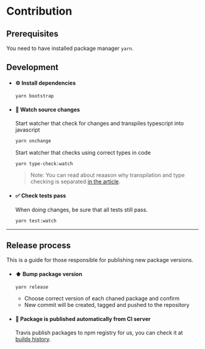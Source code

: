 # Contribution

## Prerequisites

You need to have installed package manager `yarn`.

## Development

* #### ⚙️ Install dependencies

    ```sh
    yarn bootstrap
    ```

* #### 🔎 Watch source changes

    Start watcher that check for changes and transpiles typescript into javascript

    ```sh
    yarn onchange
    ```

    Start watcher that checks using correct types in code

    ```sh
    yarn type-check:watch
    ```

    > Note: You can read about reaason why transpilation and type checking is separated [in the article](https://iamturns.com/typescript-babel/).

* #### ✅ Check tests pass

    When doing changes, be sure that all tests still pass.

    ```sh
    yarn test:watch
    ```

---

## Release process

This is a guide for those responsible for publishing new package versions.

* #### ⬆️ Bump package version
    ```sh
    yarn release
    ```

    * Choose correct version of each chaned package and confirm
    * New commit will be created, tagged and pushed to the repository 

* #### 🚀 Package is published automatically from CI server

    Travis publish packages to npm registry for us, you can check it at [builds history](https://travis-ci.com/AckeeCZ/resizin-js/builds).
